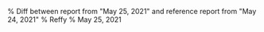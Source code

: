 % Diff between report from "May 25, 2021" and reference report from "May 24, 2021"
% Reffy
% May 25, 2021

